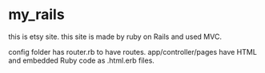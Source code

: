 my_rails
========
this is etsy site.
this site is made by ruby on Rails and used MVC.

config folder has router.rb to have routes.
app/controller/pages have HTML and embedded Ruby code as .html.erb files.
